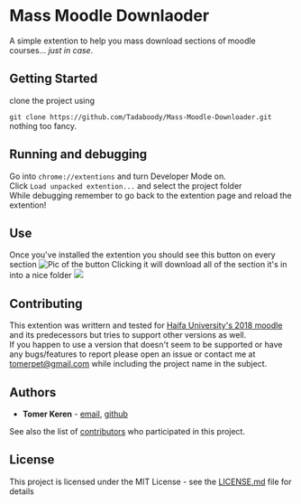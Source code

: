 # Mass Moodle Downlaoder

A simple extention to help you mass download sections of moodle courses... _just in case_.

## Getting Started
clone the project using

```git clone https://github.com/Tadaboody/Mass-Moodle-Downloader.git```  
nothing too fancy.

## Running and debugging
Go into `chrome://extentions` and turn Developer Mode on.  
Click `Load unpacked extention...` and select the project folder  
While debugging remember to go back to the extention page and reload the extention!

## Use
Once you've installed the extention you should see this button on every section
![Pic of the button](screenshots/Screenshot_1.png)
Clicking it will download all of the section it's in into a nice folder
![](screenshots/Screenshot_3.png)


## Contributing
This extention was writtern and tested for [Haifa University's 2018 moodle](https://mw5.haifa.ac.il/) and its predecessors but tries to support other versions as well.  
If you happen to use a version that doesn't seem to be supported or have any bugs/features to report please open an issue or contact me at tomerpet@gmail.com while including the project name in the subject.  
## Authors

* **Tomer Keren** - [email](tomer.keren.dev@gmail.com), [github](https://www.github.com/Tadaboody)

See also the list of [contributors](https://github.com/Tadaboody/Moodle-Mass-Downloader/contributors) who participated in this project.

## License

This project is licensed under the MIT License - see the [LICENSE.md](LICENSE.md) file for details


